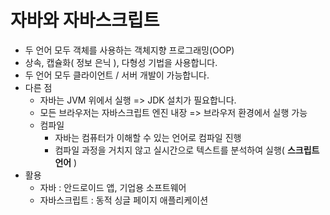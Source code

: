 # 자바와 자바스크립트

- 두 언어 모두 객체를 사용하는 객체지향 프로그래밍(OOP)
- 상속, 캡슐화( 정보 은닉 ), 다형성 기법을 사용합니다.
- 두 언어 모두 클라이언트 / 서버 개발이 가능합니다.
- 다른 점
  - 자바는 JVM 위에서 실행 => JDK 설치가 필요합니다.
  - 모든 브라우저는 자바스크립트 엔진 내장 => 브라우저 환경에서 실행 가능
  - 컴파일
    - 자바는 컴퓨터가 이해할 수 있는 언어로 컴파일 진행
    - 컴파일 과정을 거치지 않고 실시간으로 텍스트를 분석하여 실행( **스크립트 언어** )
- 활용
  - 자바 : 안드로이드 앱, 기업용 소프트웨어
  - 자바스크립트 : 동적 싱글 페이지 애플리케이션
